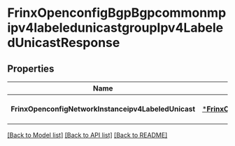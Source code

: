 # FrinxOpenconfigBgpBgpcommonmpipv4labeledunicastgroupIpv4LabeledUnicastResponse

## Properties
Name | Type | Description | Notes
------------ | ------------- | ------------- | -------------
**FrinxOpenconfigNetworkInstanceipv4LabeledUnicast** | [***FrinxOpenconfigBgpBgpcommonmpipv4labeledunicastgroupIpv4LabeledUnicast**](frinx.openconfig.bgp.bgpcommonmpipv4labeledunicastgroup.Ipv4LabeledUnicast.md) |  | [optional] [default to null]

[[Back to Model list]](../README.md#documentation-for-models) [[Back to API list]](../README.md#documentation-for-api-endpoints) [[Back to README]](../README.md)


